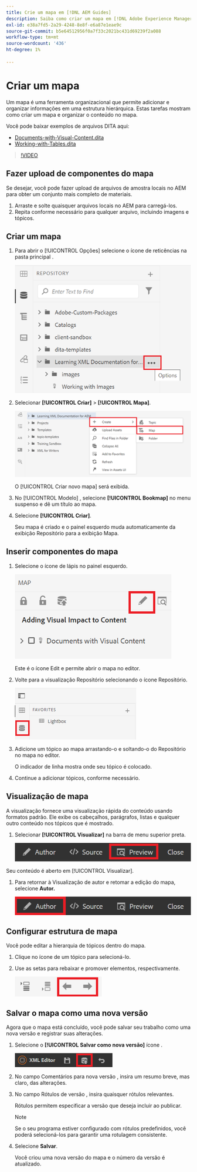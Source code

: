 ```yaml
---
title: Crie um mapa em [!DNL AEM Guides]
description: Saiba como criar um mapa em [!DNL Adobe Experience Manager Guides]
exl-id: e38a7fd5-2a29-4248-8e8f-e6a87e1eae9c
source-git-commit: b5e64512956f0a7f33c2021bc431d69239f2a088
workflow-type: tm+mt
source-wordcount: '436'
ht-degree: 1%

---
```


# Criar um mapa

Um mapa é uma ferramenta organizacional que permite adicionar e organizar informações em uma estrutura hierárquica. Estas tarefas mostram como criar um mapa e organizar o conteúdo no mapa.

Você pode baixar exemplos de arquivos DITA aqui:

* [Documents-with-Visual-Content.dita](assets/working-with-maps/Documents-with-Visual-Content.dita)
* [Working-with-Tables.dita](assets/working-with-maps/Working-with-Tables.dita)

>[!VIDEO](https://video.tv.adobe.com/v/336725?quality=12&learn=on)

## Fazer upload de componentes do mapa

Se desejar, você pode fazer upload de arquivos de amostra locais no AEM para obter um conjunto mais completo de materiais.

1. Arraste e solte quaisquer arquivos locais no AEM para carregá-los.
1. Repita conforme necessário para qualquer arquivo, incluindo imagens e tópicos.

## Criar um mapa

1. Para abrir o [!UICONTROL Opções] selecione o ícone de reticências na pasta principal .

   ![Ícone Elipsis](images/lesson-8/ellipses-9.png)

1. Selecionar **[!UICONTROL Criar]** > **[!UICONTROL Mapa]**.


   ![Criar mapa](images/lesson-8/create-map-with-markings.png)

   O [!UICONTROL Criar novo mapa] será exibida.

1. No [!UICONTROL Modelo] , selecione **[!UICONTROL Bookmap]** no menu suspenso e dê um título ao mapa.
1. Selecione **[!UICONTROL Criar]**.

   Seu mapa é criado e o painel esquerdo muda automaticamente da exibição Repositório para a exibição Mapa.

## Inserir componentes do mapa

1. Selecione o ícone de lápis no painel esquerdo.

   ![Ícone Editar](images/lesson-8/pencil-icon.png)

   Este é o ícone Edit e permite abrir o mapa no editor.

1. Volte para a visualização Repositório selecionando o ícone Repositório.

   ![Ícone Repositório](images/common/repository-icon.png)

1. Adicione um tópico ao mapa arrastando-o e soltando-o do Repositório no mapa no editor.

   O indicador de linha mostra onde seu tópico é colocado.

1. Continue a adicionar tópicos, conforme necessário.

## Visualização de mapa

A visualização fornece uma visualização rápida do conteúdo usando formatos padrão. Ele exibe os cabeçalhos, parágrafos, listas e qualquer outro conteúdo nos tópicos que é mostrado.

1. Selecionar **[!UICONTROL Visualizar]** na barra de menu superior preta.

   ![Botão Visualizar](images/common/select-preview.png)

Seu conteúdo é aberto em [!UICONTROL Visualizar].

1. Para retornar à Visualização de autor e retomar a edição do mapa, selecione **Autor.**

   ![Botão Autor](images/lesson-5/author-map.png)

## Configurar estrutura de mapa

Você pode editar a hierarquia de tópicos dentro do mapa.

1. Clique no ícone de um tópico para selecioná-lo.
2. Use as setas para rebaixar e promover elementos, respectivamente.

   ![Ícone Repositório](images/lesson-8/left-right.png)

## Salvar o mapa como uma nova versão

Agora que o mapa está concluído, você pode salvar seu trabalho como uma nova versão e registrar suas alterações.

1. Selecione o **[!UICONTROL Salvar como nova versão]** ícone .

   ![Ícone Salvar como nova versão](images/common/save-as-new-version.png)

1. No campo Comentários para nova versão , insira um resumo breve, mas claro, das alterações.

1. No campo Rótulos de versão , insira quaisquer rótulos relevantes.

   Rótulos permitem especificar a versão que deseja incluir ao publicar.

   >[!NOTE]
   > 
   > Se o seu programa estiver configurado com rótulos predefinidos, você poderá selecioná-los para garantir uma rotulagem consistente.

1. Selecione **Salvar**.

   Você criou uma nova versão do mapa e o número da versão é atualizado.
